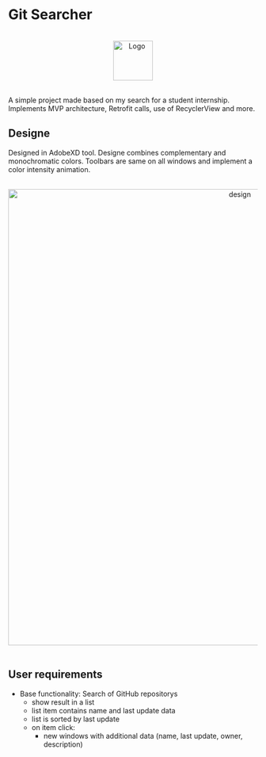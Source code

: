 # Git Searcher

<br />
<div align="center">
  <a >
    <img src="https://user-images.githubusercontent.com/61595425/153286016-fff91d28-4a72-4a62-8cce-20e95a5a5f45.svg" alt="Logo" width="80" height="80">
  </a>
  </br>
   </br>
</div>

A simple project made based on my search for a student internship. Implements MVP architecture, Retrofit calls, use of RecyclerView and more.


## Designe

Designed in AdobeXD tool. Designe combines complementary and monochromatic colors. Toolbars are same on all windows and implement a color intensity animation.

</br>
<div align="center">
  <a >
    <img width="920" alt="design" src="https://user-images.githubusercontent.com/61595425/153295232-1e415b1e-4da2-4107-acff-6aaecae3c189.png">
  </a>
  </br>
   </br>
</div>


## User requirements

* Base functionality: Search of GitHub repositorys
  * show result in a list
  * list item contains name and last update data
  * list is sorted by last update
  * on item click:
    * new windows with additional data (name, last update, owner, description)
